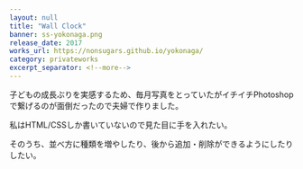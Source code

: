 ```yaml
---
layout: null
title: "Wall Clock"
banner: ss-yokonaga.png
release_date: 2017
works_url: https://nonsugars.github.io/yokonaga/
category: privateworks
excerpt_separator: <!--more-->
---
```


子どもの成長ぶりを実感するため、毎月写真をとっていたがイチイチPhotoshopで繋げるのが面倒だったので夫婦で作りました。

私はHTML/CSSしか書いていないので見た目に手を入れたい。

<!--more-->

そのうち、並べ方に種類を増やしたり、後から追加・削除ができるようにしたりしたい。
